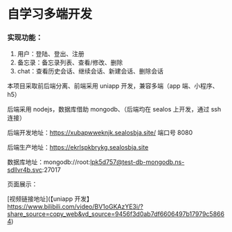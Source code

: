 # 自学习多端开发

### 实现功能：

1. 用户：登陆、登出、注册
2. 备忘录：备忘录列表、查看/修改、删除
3. chat：查看历史会话、继续会话、新建会话、删除会话

本项目采取前后端分离、前端采用 uniapp 开发，兼容多端（app 端、小程序、h5）

后端采用 nodejs，数据库借助 mongodb、（后端均在 sealos 上开发，通过 ssh 连接）

后端开发地址：https://xubapwweknjk.sealosbja.site/ 端口号 8080

后端生产地址：https://ekrlspkbrykg.sealosbja.site

数据库地址：mongodb://root:lpk5d757@test-db-mongodb.ns-sdllvr4b.svc:27017

页面展示：

[视频链接地址](【uniapp 开发】 https://www.bilibili.com/video/BV1oGKAzYE3i/?share_source=copy_web&vd_source=9456f3d0ab7df6606497b17979c58664)
